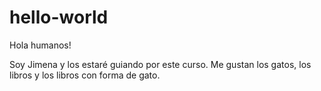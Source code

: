 # hello-world

Hola humanos!

Soy Jimena y los estaré guiando por este curso.
Me gustan los gatos, los libros y los libros con forma de gato.
